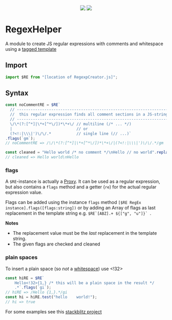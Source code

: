 <div align="center">
  <a href="https://bundlephobia.com/package/jsregexphelper@latest" rel="nofollow"
    ><img src="https://badgen.net/bundlephobia/min/jsregexphelper"></a>
  <a target="_blank" href="https://www.npmjs.com/package/jsregexphelper"
    ><img src="https://img.shields.io/npm/v/jsregexphelper.svg?labelColor=cb3837&logo=npm&color=dcfdd9"></a>
</div>

# RegexHelper
A module to create JS regular expressions with comments and whitespace using a 
[tagged template](https://developer.mozilla.org/en-US/docs/Web/JavaScript/Reference/Template_literals#tagged_templates)

## Import
```javascript
import $RE from "[location of RegexpCreator.js]";
```

## Syntax
```javascript
const noCommentRE = $RE`
  // -------------------------------------------------------------------
  //  this regular expression finds all comment sections in a JS-string
  // -------------------------------------------------------------------
  \/\*(?:[^*]|\*+[^*\/])*\*+\/ // multiline (/* ... */)
  |                            // or
  (?<!:|\\\|')\/\/.*           // single line (// ...)`
.flags(`gm`);
// noCommentRE => /\/\*(?:[^*]|\*+[^*\/])*\*+\/|(?<!:|\\\|')\/\/.*/gm

const cleaned = "Hello world /* no comment */\nHello // no world".replace(noCommentRE, ``)
// cleaned => Hello world\nHello
```

### flags
A `$RE`-instance is actually a [Proxy](https://developer.mozilla.org/en-US/docs/Web/JavaScript/Reference/Global_Objects/Proxy). 
It can be used as a regular expression, but also contains a `flags` method and a getter (`re`) 
for the actual regular expression value.

Flags can be added using the instance `flags` method 
`[$RE RegEx instance].flags([flags:string])` 
or by adding an Array of flags as last replacement in the template string
e.g. ```$RE`[ABZ].+ ${["g", "u"]}` ```.

**Notes**
- The replacement value must be the *last* replacement in the template string.
- The given flags are checked and cleaned

### plain spaces
To insert a plain space (so *not* a [whitespace](https://developer.mozilla.org/en-US/docs/Glossary/Whitespace)) use <!32>
```javascript
const hiRE = $RE`
    Hello<!32>{1,} /* this will be a plain space in the result */
    .*`.flags(`gi`);
// hiRE => /Hello {1,}.*/gi 
const hi = hiRE.test("hello    world!"); 
// hi => true
```

For some examples see this [stackblitz project](https://stackblitz.com/edit/js-zneyk8?file=index.js)
